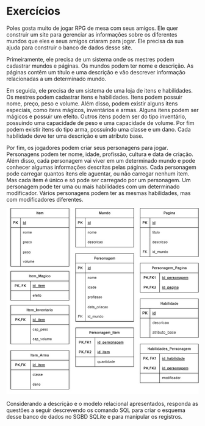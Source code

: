 # Exercícios
Poles gosta muito de jogar RPG de mesa com seus amigos. Ele quer construir um site para gerenciar as informações sobre os diferentes mundos que eles e seus amigos criaram para jogar. Ele precisa da sua ajuda para construir o banco de  dados desse site.

Primeiramente, ele precisa de um sistema onde os mestres podem cadastrar mundos e páginas. Os mundos podem ter nome e descrição. As páginas contêm um título e uma descrição e vão descrever informação relacionadas a um determinado mundo.

Em seguida, ele precisa de um sistema de uma loja de itens e habilidades. Os mestres podem cadastrar itens e habilidades. Itens podem possuir nome, preço, peso e volume. Além disso, podem existir alguns itens especiais, como itens mágicos, inventários e armas. Alguns itens podem ser mágicos e possuir um efeito. Outros itens podem ser do tipo inventário, possuindo uma capacidade de peso e uma capacidade de volume. Por fim podem existir itens do tipo arma, possuindo uma classe e um dano. Cada habilidade deve ter uma descrição e um atributo base.

Por fim, os jogadores podem criar seus personagens para jogar. Personagens podem ter nome, idade, profissão, cultura e data de criação. Além disso, cada personagem vai viver em um determinado mundo e pode conhecer algumas informações descritas pelas páginas. Cada personagem pode carregar quantos itens ele aguentar, ou não carregar nenhum item. Mas cada item é único e só pode ser carregado por um personagem. Um personagem pode ter uma ou mais habilidades com um determinado modificador. Vários personagens podem ter as mesmas habilidades, mas com modificadores diferentes.

![modelo relacional](image.png)

Considerando a descrição e o modelo relacional apresentados, responda as questões a seguir descrevendo os comando SQL para criar o esquema desse banco de dados no SGBD SQLite e para manipular os registros.
